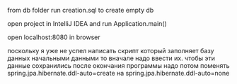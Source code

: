 from db folder run creation.sql to create empty db


open project in IntelliJ IDEA and run Application.main()


open localhost:8080 in browser

поскольку я уже не успел написать скрипт который заполняет базу данных начальными данными то вначале надо ввести их.
чтобы эти данные сохранились после окончания программы надо потом поменять spring.jpa.hibernate.ddl-auto=create на spring.jpa.hibernate.ddl-auto=none
